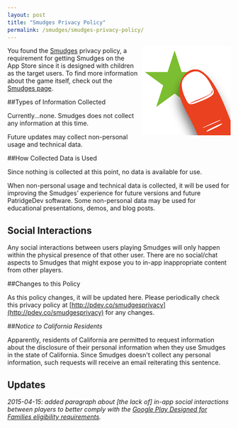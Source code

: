 ```yaml
---
layout: post
title: "Smudges Privacy Policy"
permalink: /smudges/smudges-privacy-policy/
---
```


<div style="float: right; padding-left: 10px;"><img style="width: 200px;" src="/cdn/smudges/icon-200.png" alt="Smudges app icon, available on the App Store." /></div>

You found the [Smudges](http://pdev.co/smudges_ios) privacy policy, a requirement for getting Smudges on the App Store since it is designed with children as the target users. To find more information about the game itself, check out the [Smudges page](/smudges/).

##Types of Information Collected

Currently...none. Smudges does not collect any information at this time.

Future updates may collect non-personal usage and technical data.

##How Collected Data is Used

Since nothing is collected at this point, no data is available for use.

When non-personal usage and technical data is collected, it will be used for improving the Smudges' experience for future versions and future PatridgeDev software. Some non-personal data may be used for educational presentations, demos, and blog posts.

## Social Interactions

Any social interactions between users playing Smudges will only happen within the physical presence of that other user. There are no social/chat aspects to Smudges that might expose you to in-app inappropriate content from other players.

##Changes to this Policy

As this policy changes, it will be updated here. Please periodically check this privacy policy at [http://pdev.co/smudgesprivacy](http://pdev.co/smudgesprivacy) for any changes.

##_Notice to California Residents_

Apparently, residents of California are permitted to request information about the disclosure of their personal information when they use Smudges in the state of California. Since Smudges doesn't collect any personal information, such requests will receive an email reiterating this sentence.

## Updates

_2015-04-15: added paragraph about [the lack of] in-app social interactions between players to better comply with the [Google Play Designed for Families eligibility requirements](https://support.google.com/googleplay/android-developer/answer/6184502)._
